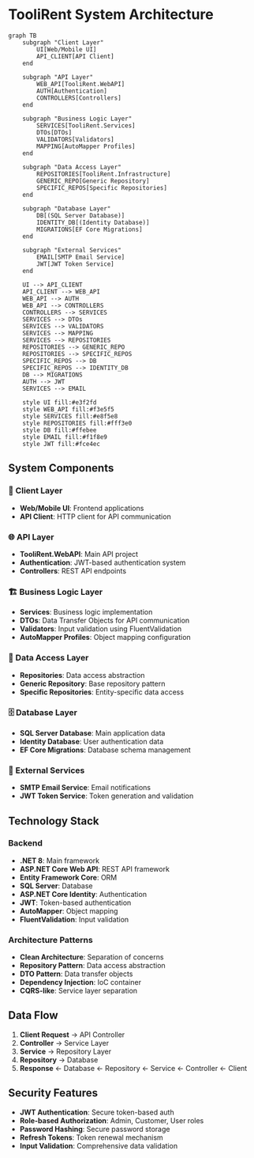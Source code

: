 # TooliRent System Architecture

```mermaid
graph TB
    subgraph "Client Layer"
        UI[Web/Mobile UI]
        API_CLIENT[API Client]
    end
    
    subgraph "API Layer"
        WEB_API[TooliRent.WebAPI]
        AUTH[Authentication]
        CONTROLLERS[Controllers]
    end
    
    subgraph "Business Logic Layer"
        SERVICES[TooliRent.Services]
        DTOs[DTOs]
        VALIDATORS[Validators]
        MAPPING[AutoMapper Profiles]
    end
    
    subgraph "Data Access Layer"
        REPOSITORIES[TooliRent.Infrastructure]
        GENERIC_REPO[Generic Repository]
        SPECIFIC_REPOS[Specific Repositories]
    end
    
    subgraph "Database Layer"
        DB[(SQL Server Database)]
        IDENTITY_DB[(Identity Database)]
        MIGRATIONS[EF Core Migrations]
    end
    
    subgraph "External Services"
        EMAIL[SMTP Email Service]
        JWT[JWT Token Service]
    end
    
    UI --> API_CLIENT
    API_CLIENT --> WEB_API
    WEB_API --> AUTH
    WEB_API --> CONTROLLERS
    CONTROLLERS --> SERVICES
    SERVICES --> DTOs
    SERVICES --> VALIDATORS
    SERVICES --> MAPPING
    SERVICES --> REPOSITORIES
    REPOSITORIES --> GENERIC_REPO
    REPOSITORIES --> SPECIFIC_REPOS
    SPECIFIC_REPOS --> DB
    SPECIFIC_REPOS --> IDENTITY_DB
    DB --> MIGRATIONS
    AUTH --> JWT
    SERVICES --> EMAIL
    
    style UI fill:#e3f2fd
    style WEB_API fill:#f3e5f5
    style SERVICES fill:#e8f5e8
    style REPOSITORIES fill:#fff3e0
    style DB fill:#ffebee
    style EMAIL fill:#f1f8e9
    style JWT fill:#fce4ec
```

## System Components

### 🎨 Client Layer
- **Web/Mobile UI**: Frontend applications
- **API Client**: HTTP client for API communication

### 🌐 API Layer
- **TooliRent.WebAPI**: Main API project
- **Authentication**: JWT-based authentication system
- **Controllers**: REST API endpoints

### 🏗️ Business Logic Layer
- **Services**: Business logic implementation
- **DTOs**: Data Transfer Objects for API communication
- **Validators**: Input validation using FluentValidation
- **AutoMapper Profiles**: Object mapping configuration

### 💾 Data Access Layer
- **Repositories**: Data access abstraction
- **Generic Repository**: Base repository pattern
- **Specific Repositories**: Entity-specific data access

### 🗄️ Database Layer
- **SQL Server Database**: Main application data
- **Identity Database**: User authentication data
- **EF Core Migrations**: Database schema management

### 🔧 External Services
- **SMTP Email Service**: Email notifications
- **JWT Token Service**: Token generation and validation

## Technology Stack

### Backend
- **.NET 8**: Main framework
- **ASP.NET Core Web API**: REST API framework
- **Entity Framework Core**: ORM
- **SQL Server**: Database
- **ASP.NET Core Identity**: Authentication
- **JWT**: Token-based authentication
- **AutoMapper**: Object mapping
- **FluentValidation**: Input validation

### Architecture Patterns
- **Clean Architecture**: Separation of concerns
- **Repository Pattern**: Data access abstraction
- **DTO Pattern**: Data transfer objects
- **Dependency Injection**: IoC container
- **CQRS-like**: Service layer separation

## Data Flow

1. **Client Request** → API Controller
2. **Controller** → Service Layer
3. **Service** → Repository Layer
4. **Repository** → Database
5. **Response** ← Database ← Repository ← Service ← Controller ← Client

## Security Features

- **JWT Authentication**: Secure token-based auth
- **Role-based Authorization**: Admin, Customer, User roles
- **Password Hashing**: Secure password storage
- **Refresh Tokens**: Token renewal mechanism
- **Input Validation**: Comprehensive data validation


